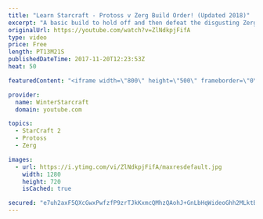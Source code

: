 ```yaml
---
title: "Learn Starcraft - Protoss v Zerg Build Order! (Updated 2018)"
excerpt: "A basic build to hold off and then defeat the disgusting Zerg! Meant for lower level players who have little direction, not for high level players looking for the dankest meta :) -- Watch live at https://www.twitch.tv/wintergaming"
originalUrl: https://youtube.com/watch?v=ZlNdkpjFifA
type: video
price: Free
length: PT13M21S
publishedDateTime: 2017-11-20T12:23:53Z
heat: 50

featuredContent: "<iframe width=\"800\" height=\"500\" frameborder=\"0\" src=\"https://www.youtube.com/embed/ZlNdkpjFifA\" allow=\"accelerometer; autoplay; encrypted-media; gyroscope; picture-in-picture\" allowfullscreen></iframe>"

provider:
  name: WinterStarcraft
  domain: youtube.com

topics:
  - StarCraft 2
  - Protoss
  - Zerg

images:
  - url: https://i.ytimg.com/vi/ZlNdkpjFifA/maxresdefault.jpg
    width: 1280
    height: 720
    isCached: true

secured: "e7uh2axF5QXcGwxPwfzfP9zrTJkKxmcQMhzQAohJ+GnLbHqWideoGhh2MLktB/WyXxnqzGYeA6OyXmPv/4b+fKv0MQCdTUk9UCYRyOo0UcjbMR7Ik0vRXEVzhU88luqjjl7gZL+uV93wBSTL4NK4WNVPK8YWhMC7P+lmednUE7wjxq6tJPAK4gPeTMXYl/y4HbyaZ6wYX+AATkjh3ZpEyCESHLZTKM6QHphTQGGYqZPffknROdmcuzbG6JzhblaoJcD3i30s8IbxLFMP97dhDbe7H7wkuMOkBXDn23cnmSs7PYlFHEyYEUKmarzenCdgYY2uBgJp5HjxZXLdnWeE7mz5q+47La15FKX4QFzsDNYwjSVlkBuu+hIo3GX5GRN9a5gVRbieQI/5DE+q9YiSpWVn253rB12zbNrpBiUsihE=;3LCKjXAYSh0ug28F5SBGhw=="
---
```


